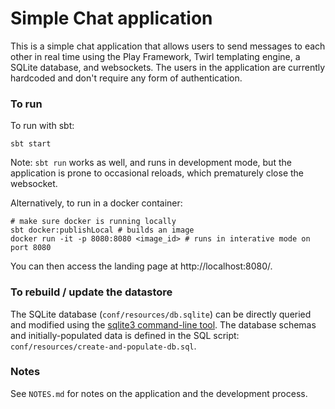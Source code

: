 # Simple Chat application

This is a simple chat application that allows users to send messages to each other in real time using the Play Framework, Twirl templating engine, a SQLite database, and websockets. The users in the application are currently hardcoded and don't require any form of authentication.

### To run

To run with sbt:
```
sbt start
```
Note: `sbt run` works as well, and runs in development mode, but the application is prone to occasional reloads, which prematurely close the websocket.

Alternatively, to run in a docker container:
```
# make sure docker is running locally
sbt docker:publishLocal # builds an image
docker run -it -p 8080:8080 <image_id> # runs in interative mode on port 8080
```

You can then access the landing page at http://localhost:8080/.

### To rebuild / update the datastore

The SQLite database (`conf/resources/db.sqlite`) can be directly queried and modified using the [sqlite3 command-line tool](http://zetcode.com/db/sqlite/tool/). The database schemas and initially-populated data is defined in the SQL script: `conf/resources/create-and-populate-db.sql`.  

### Notes

See `NOTES.md` for notes on the application and the development process.
